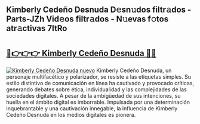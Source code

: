 ## Kimberly Cedeño Desnuda D𝚎sn𝚞dos filtr𝚊dos - Parts-JZh Vid𝚎os filtr𝚊dos - N𝚞evas f𝚘tos atr𝚊ctivas 7ItRo

# <h2><a href="http://mb96qi.tromn.icu/?c=Kimberly+Cede%c3%b1o+Desnuda">🔗👉👉👉 Kimberly Cedeño Desnuda 🔗🔗</a></h2>

[![Kimberly Cedeño Desnuda nuevo](https://i.imgur.com/pEAQMta.gif)](http://mb96qi.tromn.icu/?c=Kimberly+Cede%c3%b1o+Desnuda)
Kimberly Cedeño Desnuda, un personaje multifacético y polarizador, se resiste a las etiquetas simples. Su estilo distintivo de comunicación en línea ha cautivado y provocado críticas, generando debates sobre ética, individualidad y las complejidades de las sociedades digitales. A pesar de la ambigüedad de sus intenciones, su huella en el ámbito digital es imborrable. Impulsada por una determinación inquebrantable y una cautivación innegable, la influencia de Kimberly Cedeño Desnuda en los medios digitales es pionera.
